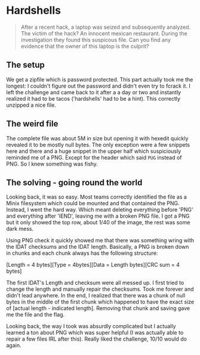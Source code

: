 # Hardshells

>After a recent hack, a laptop was seized and subsequently analyzed. The victim of the hack? An innocent mexican restaurant. During the investigation they found this suspicous file. Can you find any evidence that the owner of this laptop is the culprit?

## The setup
We get a zipfile which is password protected. This part actually took me the longest: I couldn't figure out the password and didn't even try to fcrack it. I left the challenge and came back to it after a a day or two and instantly realized it had to be tacos ('hardshells' had to be a hint). This correctly unzipped a nice file.

## The weird file
The complete file was about 5M in size but opening it with hexedit quickly revealed it to be mostly null bytes. The only exception were a few snippets here and there and a huge snippet in the upper half which suspiciously reminded me of a PNG. Except for the header which said ```PUG``` instead of PNG. So I knew something was fishy.

## The solving - going round the world
Looking back, it was so easy. Most teams correctly identified the file as a Minix filesystem which could be mounted and that contained the PNG. Instead, I went the hard way. Which meant deleting everything before 'PNG' and everything after 'IEND', leaving me with a broken PNG file. I got a PNG but it only showed the top row, about 1/40 of the image, the rest was some dark mess.

Using PNG check it quickly showed me that there was something wring with the IDAT checksums and the IDAT length. Basically, a PNG is broken down in chunks and each chunk always has the following structure:

[Length = 4 bytes][Type = 4bytes][Data = Length bytes][CRC sum = 4 bytes]

The first IDAT's Length and checksum were all messed up. I first tried to change the length and manually repair the checksums. Took me forever and didn't lead anywhere. In the end, I realized that there was a chunk of null bytes in the middle of the first chunk which happened to have the exact size of [actual length - indicated length]. Removing that chunk and saving gave me the file and the flag.

Looking back, the way I took was absurdly complicated but I actually learned a ton about PNG which was super helpful (I was actually able to repair a few files IRL after this). Really liked the challenge, 10/10 would do again.


